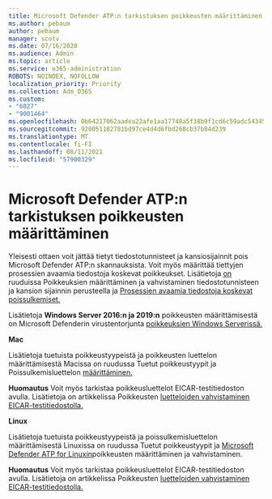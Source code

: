 ```yaml
---
title: Microsoft Defender ATP:n tarkistuksen poikkeusten määrittäminen
ms.author: pebaum
author: pebaum
manager: scotv
ms.date: 07/16/2020
ms.audience: Admin
ms.topic: article
ms.service: o365-administration
ROBOTS: NOINDEX, NOFOLLOW
localization_priority: Priority
ms.collection: Adm_O365
ms.custom:
- "6027"
- "9001464"
ms.openlocfilehash: 0b64217062aadea22afe1aa17748a5f38b9f1cd6c59adc54345afe3c6f12bdc2
ms.sourcegitcommit: 920051182781bd97ce4d4d6fbd268cb37b84d239
ms.translationtype: MT
ms.contentlocale: fi-FI
ms.lasthandoff: 08/11/2021
ms.locfileid: "57900329"
---
```

# <a name="configuring-exclusions-for-microsoft-defender-atp-scan"></a>Microsoft Defender ATP:n tarkistuksen poikkeusten määrittäminen

Yleisesti ottaen voit jättää tietyt tiedostotunnisteet ja kansiosijainnit pois Microsoft Defender ATP:n skannauksista. Voit myös määrittää tiettyjen prosessien avaamia tiedostoja koskevat poikkeukset. Lisätietoja [on](https://docs.microsoft.com/windows/security/threat-protection/microsoft-defender-antivirus/configure-extension-file-exclusions-microsoft-defender-antivirus) ruuduissa Poikkeuksien määrittäminen ja vahvistaminen tiedostotunnisteen ja kansion sijainnin perusteella ja [Prosessien avaamia tiedostoja koskevat poissulkemiset.](https://docs.microsoft.com/windows/security/threat-protection/microsoft-defender-antivirus/configure-process-opened-file-exclusions-microsoft-defender-antivirus)

Lisätietoja **Windows Server 2016:n ja 2019:n** poikkeusten määrittämisestä on Microsoft Defenderin virustentorjunta [poikkeuksien Windows Serverissä.](https://docs.microsoft.com/windows/security/threat-protection/microsoft-defender-antivirus/configure-server-exclusions-microsoft-defender-antivirus)

**Mac**

Lisätietoja tuetuista poikkeustyypeistä ja poikkeusten luettelon määrittämisestä Macissa on ruudussa Tuetut poikkeustyypit ja Poissulkemisluettelon [määrittäminen.](https://docs.microsoft.com/windows/security/threat-protection/microsoft-defender-atp/mac-exclusions#how-to-configure-the-list-of-exclusions) [](https://docs.microsoft.com/windows/security/threat-protection/microsoft-defender-atp/mac-exclusions#supported-exclusion-types)

**Huomautus** Voit myös tarkistaa poikkeusluettelot EICAR-testitiedoston avulla. Lisätietoja on artikkelissa Poikkeusten [luetteloiden vahvistaminen EICAR-testitiedostolla.](https://docs.microsoft.com/windows/security/threat-protection/microsoft-defender-atp/mac-exclusions#validate-exclusions-lists-with-the-eicar-test-file) 

**Linux**

Lisätietoja tuetuista poikkeustyypeistä ja poissulkemisluettelon määrittämisestä Linuxissa on ruudussa Tuetut poikkeustyypit ja [Microsoft Defender ATP for Linuxin](https://docs.microsoft.com/windows/security/threat-protection/microsoft-defender-atp/linux-exclusions)poikkeusten määrittäminen ja vahvistaminen. [](https://docs.microsoft.com/windows/security/threat-protection/microsoft-defender-atp/linux-exclusions#supported-exclusion-types)

**Huomautus** Voit myös tarkistaa poikkeusluettelot EICAR-testitiedoston avulla. Lisätietoja on artikkelissa Poikkeusten [luetteloiden vahvistaminen EICAR-testitiedostolla.](https://docs.microsoft.com/windows/security/threat-protection/microsoft-defender-atp/linux-exclusions#validate-exclusions-lists-with-the-eicar-test-file) 